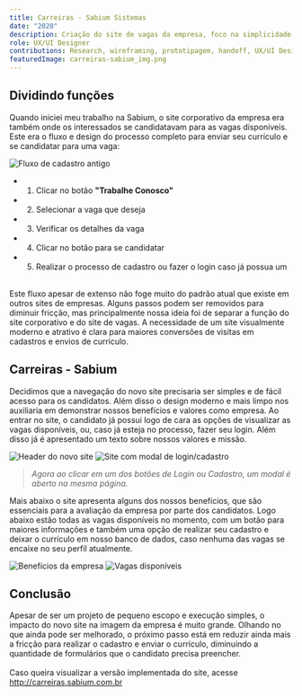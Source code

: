 ```yaml
---
title: Carreiras - Sabium Sistemas
date: "2020"
description: Criação do site de vagas da empresa, foco na simplicidade visual e facilidade de cadastro para as vagas.
role: UX/UI Designer
contributions: Research, wireframing, prototipagem, handoff, UX/UI Design
featuredImage: carreiras-sabium_img.png
---
```


## Dividindo funções

Quando iniciei meu trabalho na Sabium, o site corporativo da empresa era também onde os interessados se candidatavam para as vagas disponíveis.
Este era o fluxo e design do processo completo para enviar seu currículo e se candidatar para uma vaga:

![Fluxo de cadastro antigo](/fluxo-antigo.png)

- 1. Clicar no botão **"Trabalhe Conosco"**
- 2. Selecionar a vaga que deseja
- 3. Verificar os detalhes da vaga
- 4. Clicar no botão para se candidatar
- 5. Realizar o processo de cadastro ou fazer o login caso já possua um

\
Este fluxo apesar de extenso não foge muito do padrão atual que existe em outros sites de empresas.
Alguns passos podem ser removidos para diminuir fricção, mas principalmente nossa ideia foi de separar a função do site corporativo e do site de vagas.
A necessidade de um site visualmente moderno e atrativo é clara para maiores conversões de visitas em cadastros e envios de currículo.

## Carreiras - Sabium

Decidimos que a navegação do novo site precisaria ser simples e de fácil acesso para os candidatos. Além disso o design moderno e mais limpo nos auxiliaria em demonstrar nossos benefícios e valores como empresa.
Ao entrar no site, o candidato já possui logo de cara as opções de visualizar as vagas disponíveis, ou, caso já esteja no processo, fazer seu login. Além disso já é apresentado um texto sobre nossos valores e missão.

![Header do novo site](/header-site.png)
![Site com modal de login/cadastro](/header-site-modal.png)

> _Agora ao clicar em um dos botões de Login ou Cadastro, um modal é aberto na mesma página._

Mais abaixo o site apresenta alguns dos nossos benefícios, que são essenciais para a avaliação da empresa por parte dos candidatos.
Logo abaixo estão todas as vagas disponíveis no momento, com um botão para maiores informações e também uma opção de realizar seu cadastro e deixar o currículo em nosso banco de dados, caso nenhuma das vagas se encaixe no seu perfil atualmente.

![Benefícios da empresa](/beneficios-site.png)
![Vagas disponíveis](/vagas-site.png)

## Conclusão

Apesar de ser um projeto de pequeno escopo e execução simples, o impacto do novo site na imagem da empresa é muito grande.
Olhando no que ainda pode ser melhorado, o próximo passo está em reduzir ainda mais a fricção para realizar o cadastro e enviar o currículo, diminuindo a quantidade de formulários que o candidato precisa preencher.\
\
Caso queira visualizar a versão implementada do site, acesse http://carreiras.sabium.com.br
